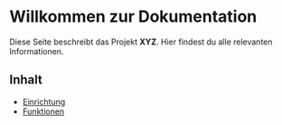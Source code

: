 # Willkommen zur Dokumentation
Diese Seite beschreibt das Projekt **XYZ**. Hier findest du alle relevanten Informationen.


## Inhalt
- [Einrichtung](docs/setup.md)
- [Funktionen](docs/features.md)
